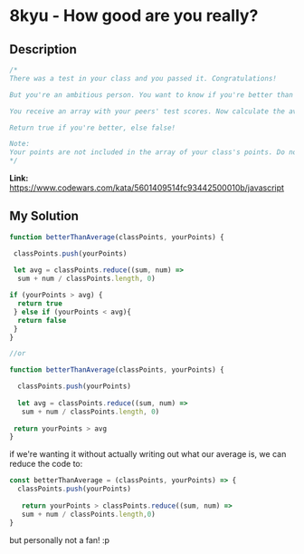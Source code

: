 # 8kyu - How good are you really?


## Description
```js
/*
There was a test in your class and you passed it. Congratulations!

But you're an ambitious person. You want to know if you're better than the average student in your class.

You receive an array with your peers' test scores. Now calculate the average and compare your score!

Return true if you're better, else false!

Note:
Your points are not included in the array of your class's points. Do not forget them when calculating the average score!
*/
```

**Link:** https://www.codewars.com/kata/5601409514fc93442500010b/javascript

## My Solution

```js
function betterThanAverage(classPoints, yourPoints) {

 classPoints.push(yourPoints)
 
 let avg = classPoints.reduce((sum, num) => 
  sum + num / classPoints.length, 0)

if (yourPoints > avg) {
  return true
 } else if (yourPoints < avg){
  return false
 }
}

//or

function betterThanAverage(classPoints, yourPoints) {

  classPoints.push(yourPoints)
  
  let avg = classPoints.reduce((sum, num) => 
   sum + num / classPoints.length, 0)
 
 return yourPoints > avg
}
```

if we're wanting it without actually writing out what our average is, we can reduce the code to:  

```js
const betterThanAverage = (classPoints, yourPoints) => {
  classPoints.push(yourPoints)
  
   return yourPoints > classPoints.reduce((sum, num) => 
   sum + num / classPoints.length,0)
}
```

but personally not a fan! :p